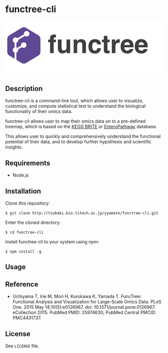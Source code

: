# functree-cli
![functree-cli](docs/logo.png)

## Description
functree-cli is a command-line tool, which allows user to visualize, customize, and compute statistical test to understand the biological functionality of their omics data.

functree-cli allows user to map their omics data on to a pre-defined treemap, which is based on the [KEGG BRITE](http://www.genome.jp/kegg/brite.html) or [EnteroPathway](http://www.enteropathway.org/) database.

This allows user to quickly and comprehensively understand the functional potential of their data, and to develop further hypothesis and scientific insights.

## Requirements
- Node.js


## Installation
Clone this repository:
```
$ git clone http://tsubaki.bio.titech.ac.jp/yyamate/functree-cli.git
```
Enter the cloned directory:
```
$ cd functree-cli
```
Install functree-cli to your system using npm:
```
$ npm install -g
```

## Usage


## Reference
- Uchiyama T, Irie M, Mori H, Kurokawa K, Yamada T. FuncTree: Functional Analysis and Visualization for Large-Scale Omics Data. PLoS One. 2015 May 14;10(5):e0126967. doi: 10.1371/journal.pone.0126967. eCollection 2015. PubMed PMID: 25974630; PubMed Central PMCID: PMC4431737.


## License
See `LICENSE` file.